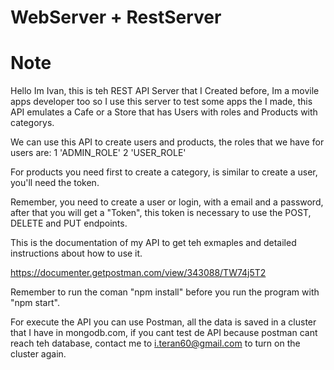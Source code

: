 # WebServer + RestServer

# Note

Hello Im Ivan, this is teh REST API Server that I Created before, Im a movile apps developer too so I use this server to test some apps the I made, this API emulates a Cafe or a Store that has Users with roles and Products with categorys.

We can use this API to create users and products, the roles that we have for users are:
1 'ADMIN_ROLE'
2 'USER_ROLE'

For products you need first to create a category, is similar to create a user, you'll need the token.

Remember, you need to create a user or login, with a email and a password, after that you will get a "Token", this token is necessary to use the POST, DELETE and PUT endpoints.

This is the documentation of my API to get teh exmaples and detailed instructions about how to use it.

https://documenter.getpostman.com/view/343088/TW74j5T2

Remember to run the coman "npm install" before you run the program with "npm start".

For execute the API you can use Postman, all the data is saved in a cluster that I have in mongodb.com, if you cant test de API because postman cant reach teh database, contact me to i.teran60@gmail.com to turn on the cluster again.
